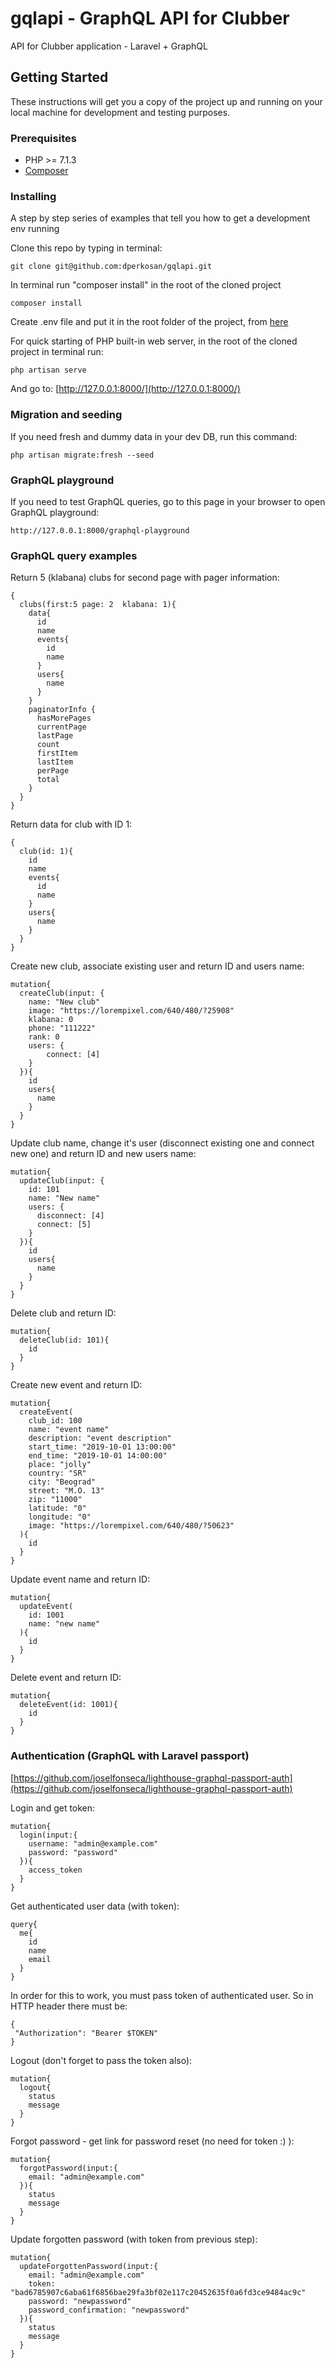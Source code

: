# gqlapi - GraphQL API for Clubber
API for Clubber application - Laravel + GraphQL

## Getting Started
These instructions will get you a copy of the project up and running on your local machine for development and testing purposes.

### Prerequisites
* PHP >= 7.1.3
* [Composer](https://getcomposer.org/)

### Installing
A step by step series of examples that tell you how to get a development env running

Clone this repo by typing in terminal:

```
git clone git@github.com:dperkosan/gqlapi.git
```

In terminal run "composer install" in the root of the cloned project

```
composer install
```

Create .env file and put it in the root folder of the project, from [here](https://docs.google.com/document/d/1rNTtJOXAJoz3ZqHMpejvzgwpmCQU5iW56QnMyoALldE/edit?usp=sharing) 

For quick starting of PHP built-in web server, in the root of the cloned project in terminal run:

```
php artisan serve
```
And go to: [http://127.0.0.1:8000/](http://127.0.0.1:8000/)

### Migration and seeding
If you need fresh and dummy data in your dev DB, run this command:

```
php artisan migrate:fresh --seed
```

### GraphQL playground
If you need to test GraphQL queries, go to this page in your browser to open GraphQL playground:

```
http://127.0.0.1:8000/graphql-playground
```

### GraphQL query examples
Return 5 (klabana) clubs for second page with pager information:

```
{
  clubs(first:5 page: 2  klabana: 1){
    data{
      id
      name
      events{
        id
        name
      }
      users{
        name
      }
    }
    paginatorInfo {
      hasMorePages
      currentPage
      lastPage
      count
      firstItem
      lastItem
      perPage
      total
    }
  }
}
```

Return data for club with ID 1:

```
{
  club(id: 1){
    id
    name
    events{
      id
      name
    }
    users{
      name
    }
  }
}
```

Create new club, associate existing user and return ID and users name:

```
mutation{
  createClub(input: {
    name: "New club" 
    image: "https://lorempixel.com/640/480/?25908" 
    klabana: 0 
    phone: "111222" 
    rank: 0
  	users: {
    	connect: [4]
  	}
  }){
    id
    users{
      name
    }
  }
}
```

Update club name, change it's user (disconnect existing one and connect new one) and return ID and new users name:

```
mutation{
  updateClub(input: {
    id: 101
    name: "New name"
  	users: {
      disconnect: [4]
      connect: [5]
  	}
  }){
    id
    users{
      name
    }
  }
}
```

Delete club and return ID:

```
mutation{
  deleteClub(id: 101){
    id
  }
}
```
Create new event and return ID:

```
mutation{
  createEvent(
    club_id: 100
    name: "event name"
    description: "event description"
    start_time: "2019-10-01 13:00:00"
    end_time: "2019-10-01 14:00:00"
    place: "jolly"
    country: "SR"
    city: "Beograd"
    street: "M.O. 13"
    zip: "11000"
    latitude: "0"
    longitude: "0"
    image: "https://lorempixel.com/640/480/?50623"
  ){
    id
  }
}
```

Update event name and return ID:

```
mutation{
  updateEvent(
    id: 1001
    name: "new name"
  ){
    id
  }
}
```

Delete event and return ID:

```
mutation{
  deleteEvent(id: 1001){
    id
  }
}
```

### Authentication (GraphQL with Laravel passport)
[https://github.com/joselfonseca/lighthouse-graphql-passport-auth](https://github.com/joselfonseca/lighthouse-graphql-passport-auth)

Login and get token:

```
mutation{
  login(input:{
    username: "admin@example.com"
    password: "password"
  }){
    access_token
  }
}
```

Get authenticated user data (with token):

```
query{
  me{
    id
    name
    email
  }
}
```

In order for this to work, you must pass token of authenticated user. So in HTTP header there must be:
```
{
 "Authorization": "Bearer $TOKEN"
}
```

Logout (don't forget to pass the token also):
```
mutation{
  logout{
    status
    message
  }
}
```

Forgot password - get link for password reset (no need for token :) ):
```
mutation{
  forgotPassword(input:{
    email: "admin@example.com"
  }){
    status
    message
  }
}
```

Update forgotten password (with token from previous step):
```
mutation{
  updateForgottenPassword(input:{
    email: "admin@example.com"
    token: "bad6785907c6aba61f6856bae29fa3bf02e117c20452635f0a6fd3ce9484ac9c"
    password: "newpassword"
    password_confirmation: "newpassword"
  }){
    status
    message
  }
}
```